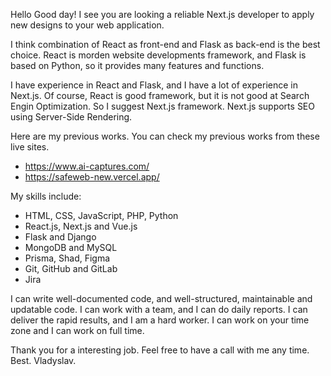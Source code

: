 Hello
Good day! I see you are looking a reliable Next.js developer to apply new designs to your web application.

I think combination of React as front-end and Flask as back-end is the best choice. React is morden website developments framework, and Flask is based on Python, so it provides many features and functions.

I have experience in React and Flask, and I have a lot of experience in Next.js. Of course, React is good framework, but it is not good at Search Engin Optimization. So I suggest Next.js framework. Next.js supports SEO using Server-Side Rendering. 

Here are my previous works. You can check my previous works from these live sites.
- https://www.ai-captures.com/
- https://safeweb-new.vercel.app/

My skills include:
- HTML, CSS, JavaScript, PHP, Python
- React.js, Next.js and Vue.js
- Flask and Django
- MongoDB and MySQL
- Prisma, Shad, Figma
- Git, GitHub and GitLab
- Jira

I can write well-documented code, and well-structured, maintainable and updatable code. I can work with a team, and I can do daily reports. I can deliver the rapid results, and I am a hard worker. I can work on your time zone and I can work on full time.

Thank you for a interesting job.
Feel free to have a call with me any time.
Best.
Vladyslav.